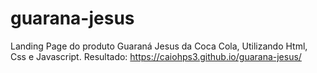 # guarana-jesus

Landing Page do produto Guaraná Jesus da Coca Cola, Utilizando Html, Css e Javascript.
Resultado: https://caiohps3.github.io/guarana-jesus/
